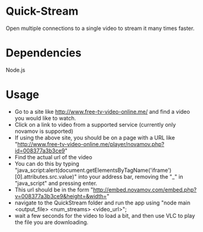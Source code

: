 Quick-Stream
============

Open multiple connections to a single video to stream it many times faster. 


# Dependencies
Node.js

# Usage
- Go to a site like http://www.free-tv-video-online.me/ and find a video you would like to watch. 
- Click on a link to video from a supported service (currently only novamov is supported)
- If using the above site, you should be on a page with a URL like "http://www.free-tv-video-online.me/player/novamov.php?id=008377a3b3ce9"
- Find the actual url of the video
- You can do this by typing "java_script:alert(document.getElementsByTagName('iframe')[0].attributes.src.value)" into your address bar, removing the "_" in "java_script" and pressing enter.
- This url should be in the form "http://embed.novamov.com/embed.php?v=008377a3b3ce9&height=&width="
- navigate to the QuickStream folder and run the app using "node main <output_file> <num_streams> <video_url>";
- wait a few seconds for the video to load a bit, and then use VLC to play the file you are downloading. 
